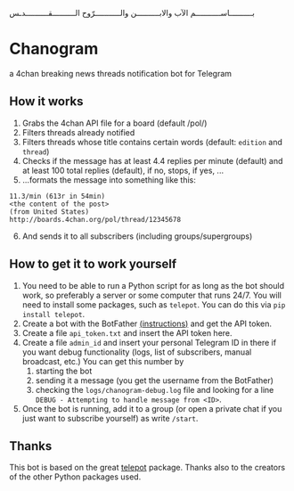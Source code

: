  بــــــــــاســـــــــــم الآب والابــــــــــن والـــــــــــرّوح الــــــــــقــــــــــدـس

# Chanogram
a 4chan breaking news threads notification bot for Telegram

## How it works
1. Grabs the 4chan API file for a board (default \/pol\/)
2. Filters threads already notified
3. Filters threads whose title contains certain words (default: `edition` and `thread`)
4. Checks if the message has at least 4.4 replies per minute (default) and at least 100 total replies (default), if no, stops, if yes, ...
5. ...formats the message into something like this:
```
11.3/min (613r in 54min)
<the content of the post>
(from United States)
http://boards.4chan.org/pol/thread/12345678
```
6. And sends it to all subscribers (including groups/supergroups)

## How to get it to work yourself
1. You need to be able to run a Python script for as long as the bot should work, so preferably a server or some computer that runs 24/7. You will need to install some packages, such as `telepot`. You can do this via `pip install telepot`.
2. Create a bot with the BotFather [(instructions)](https://core.telegram.org/bots#3-how-do-i-create-a-bot) and get the API token.
3. Create a file `api_token.txt` and insert the API token here.
4. Create a file `admin_id` and insert your personal Telegram ID in there if you want debug functionality (logs, list of subscribers, manual broadcast, etc.) You can get this number by
   1. starting the bot
   2. sending it a message (you get the username from the BotFather)
   3. checking the `logs/chanogram-debug.log` file and looking for a line `DEBUG - Attempting to handle message from <ID>`.
5. Once the bot is running, add it to a group (or open a private chat if you just want to subscribe yourself) as write `/start`.

## Thanks
This bot is based on the great [telepot](https://github.com/nickoala/telepot) package.
Thanks also to the creators of the other Python packages used.